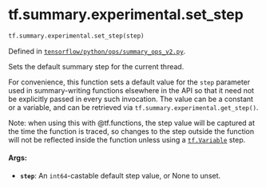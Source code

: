 <div itemscope itemtype="http://developers.google.com/ReferenceObject">
<meta itemprop="name" content="tf.summary.experimental.set_step" />
<meta itemprop="path" content="Stable" />
</div>

# tf.summary.experimental.set_step

``` python
tf.summary.experimental.set_step(step)
```



Defined in [`tensorflow/python/ops/summary_ops_v2.py`](/code/stable/tensorflow/python/ops/summary_ops_v2.py).

Sets the default summary step for the current thread.

For convenience, this function sets a default value for the `step` parameter
used in summary-writing functions elsewhere in the API so that it need not
be explicitly passed in every such invocation. The value can be a constant
or a variable, and can be retrieved via `tf.summary.experimental.get_step()`.

Note: when using this with @tf.functions, the step value will be captured at
the time the function is traced, so changes to the step outside the function
will not be reflected inside the function unless using a <a href="../../../tf/Variable.md"><code>tf.Variable</code></a> step.

#### Args:

* <b>`step`</b>: An `int64`-castable default step value, or None to unset.